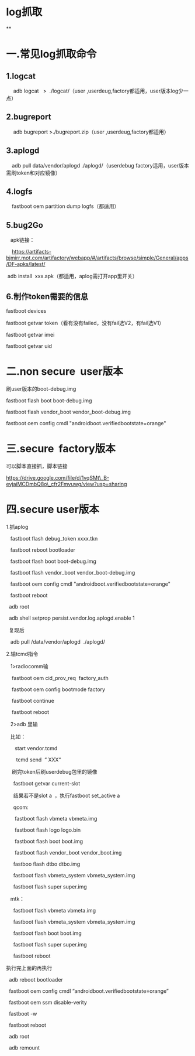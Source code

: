# log抓取
\*\*

# 一.常见log抓取命令
## 1.logcat
     adb logcat   >  ./logcat/（user ,userdeug,factory都适用，user版本log少一点）

## 2.bugreport
     adb bugreport >./bugreport.zip（user ,userdeug,factory都适用）

## 3.aplogd
    adb pull data/vendor/aplogd ./aplogd/（userdebug factory适用，user版本需刷token和对应镜像）

## 4.logfs
    fastboot oem partition dump logfs（都适用）

## 5.bug2Go
   apk链接：

    https://artifacts-bjmirr.mot.com/artifactory/webapp/#/artifacts/browse/simple/General/apps/DF-apks/latest/

 adb install  xxx.apk（都适用，aplog需打开app里开关）

## 6.制作token需要的信息
fastboot devices

fastboot getvar token（看有没有failed，没有fail选V2，有fail选V1）

fastboot getvar imei

fastboot getvar uid



# 二.non secure  user版本
刷user版本的boot-debug.img

fastboot flash boot boot-debug.img

fastboot flash vendor\_boot vendor\_boot-debug.img 

fastboot oem config cmdl "androidboot.verifiedbootstate=orange"

# 三.secure  factory版本
可以脚本直接抓，脚本链接

https://drive.google.com/file/d/1vqSMt\_B-evjaiMCDmbQ8o\_cfr2Fmvuwg/view?usp=sharing

# 四.secure user版本
1.抓aplog

   fastboot flash debug\_token xxxx.tkn

   fastboot reboot bootloader

   fastboot flash boot boot-debug.img

   fastboot flash vendor\_boot vendor\_boot-debug.img 

   fastboot oem config cmdl "androidboot.verifiedbootstate=orange"

   fastboot reboot

  adb root

  adb shell setprop persist.vendor.log.aplogd.enable 1

  复现后

   adb pull /data/vendor/aplogd  ./aplogd/



2.输tcmd指令

   1>radiocomm输

    fastboot oem cid\_prov\_req  factory\_auth

    fastboot oem config bootmode factory

    fastboot continue

    fastboot reboot

   2>adb 里输

   比如：

      start vendor.tcmd

       tcmd send  “ XXX“

    刷完token后刷userdebug包里的镜像

     fastboot getvar current-slot  

     结果若不是slot a  ，执行fastboot set\_active a

     qcom:

      fastboot flash vbmeta vbmeta.img

      fastboot flash logo logo.bin

      fastboot flash boot boot.img

      fastboot flash vendor\_boot vendor\_boot.img

     fastboo flash dtbo dtbo.img

     fastboot flash vbmeta\_system vbmeta\_system.img

     fastboot flash super super.img 

   mtk：

     fastboot flash vbmeta vbmeta.img

     fastboot flash vbmeta\_system vbmeta\_system.img

     fastboot flash boot boot.img

     fastboot flash super super.img 

     fastboot reboot

执行完上面的再执行

  adb reboot bootloader

  fastboot oem config cmdl “androidboot.verifiedbootstate=orange”

  fastboot oem ssm disable-verity

  fastboot -w

  fastboot reboot 

  adb root

  adb remount



